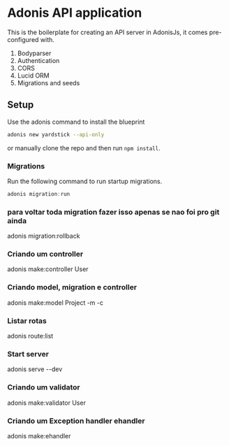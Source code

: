 # Adonis API application

This is the boilerplate for creating an API server in AdonisJs, it comes pre-configured with.

1. Bodyparser
2. Authentication
3. CORS
4. Lucid ORM
5. Migrations and seeds

## Setup

Use the adonis command to install the blueprint

```bash
adonis new yardstick --api-only
```

or manually clone the repo and then run `npm install`.


### Migrations

Run the following command to run startup migrations.

```js
adonis migration:run
```


### para voltar toda migration fazer isso apenas se nao foi pro git ainda
adonis migration:rollback

### Criando um controller
adonis make:controller User

### Criando model, migration e controller
adonis make:model Project -m -c

### Listar rotas

 adonis route:list

### Start server
adonis serve --dev

### Criando um validator

adonis make:validator User


### Criando um Exception handler ehandler

adonis make:ehandler
